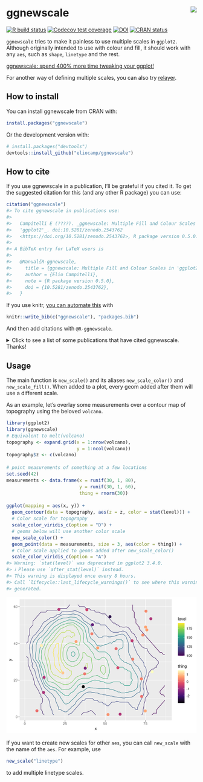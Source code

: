 
<!-- README.md is generated from README.Rmd. Please edit that file -->

# ggnewscale <img src='man/figures/logo.png' align="right" height="138.5" />

<!-- badges: start -->

[![R build
status](https://github.com/eliocamp/ggnewscale/workflows/R-CMD-check/badge.svg)](https://github.com/eliocamp/ggnewscale/actions)
[![Codecov test
coverage](https://codecov.io/gh/eliocamp/ggnewscale/branch/master/graph/badge.svg)](https://app.codecov.io/gh/eliocamp/ggnewscale?branch=master)
[![DOI](https://zenodo.org/badge/161934647.svg)](https://zenodo.org/badge/latestdoi/161934647)
[![CRAN
status](http://www.r-pkg.org/badges/version/ggnewscale)](https://cran.r-project.org/package=ggnewscale)
<!-- badges: end -->

`ggnewscale` tries to make it painless to use multiple scales in
`ggplot2`. Although originally intended to use with colour and fill, it
should work with any `aes`, such as `shape`, `linetype` and the rest.

[ggnewscale: spend 400% more time tweaking your
ggplot!](https://web.archive.org/web/20220511154749/https://twitter.com/mattansb/status/1524415881920528385)

For another way of defining multiple scales, you can also try
[relayer](https://github.com/clauswilke/relayer).

## How to install

You can install ggnewscale from CRAN with:

``` r
install.packages("ggnewscale")
```

Or the development version with:

``` r
# install.packages("devtools")
devtools::install_github("eliocamp/ggnewscale")
```

## How to cite

If you use ggnewscale in a publication, I’ll be grateful if you cited
it. To get the suggested citation for this (and any other R package) you
can use:

``` r
citation("ggnewscale")
#> To cite ggnewscale in publications use:
#> 
#>   Campitelli E (????). _ggnewscale: Multiple Fill and Colour Scales in
#>   'ggplot2'_. doi:10.5281/zenodo.2543762
#>   <https://doi.org/10.5281/zenodo.2543762>, R package version 0.5.0.
#> 
#> A BibTeX entry for LaTeX users is
#> 
#>   @Manual{R-ggnewscale,
#>     title = {ggnewscale: Multiple Fill and Colour Scales in 'ggplot2'},
#>     author = {Elio Campitelli},
#>     note = {R package version 0.5.0},
#>     doi = {10.5281/zenodo.2543762},
#>   }
```

If you use knitr, [you can automate
this](https://bookdown.org/yihui/rmarkdown-cookbook/write-bib.html) with

``` r
knitr::write_bib(c("ggnewscale"), "packages.bib")
```

And then add citations with `@R-ggnewscale`.

<details>
<summary>
Click to see a list of some publications that have cited ggnewscale.
Thanks!
</summary>

\[1\] *Application of Rapid Diagnostics and Next-Generation Amplicon
Sequencing to Address Product Quality in the Food Industry - ProQuest*.
<https://www.proquest.com/openview/3238c502f2c2d6c8bef42493c35d6a47/1?pq-origsite=gscholar&cbl=18750&diss=y>.
Jun. 28, 2023. (Visited on 06/28/2023).

\[2\] *Integrated Analysis of Hub Genes and miRNA- Transcription
Factor-Hub Gene Interaction Network in Necrotizing Enterocolitis*.
<https://www.researchsquare.com>. Apr. 2023. DOI:
10.21203/rs.3.rs-2756663/v1. (Visited on 04/12/2023).

\[3\] *Nutrigonometry II: Experimental Strategies to Maximize
Nutritional Information in Multidimensional Performance Landscapes -
Morimoto - 2022 - Ecology and Evolution - Wiley Online Library*.
<https://onlinelibrary.wiley.com/doi/10.1002/ece3.9174>. Aug. 08, 2022.
(Visited on 08/08/2022).

\[4\] *Rifaximin Prophylaxis Causes Resistance to the Last-Resort
Antibiotic Daptomycin medRxiv*.
<https://www.medrxiv.org/content/10.1101/2023.03.01.23286614v1>.
Mar. 10, 2023. (Visited on 03/10/2023).

\[5\] *Study on the Mechanism of Lung Ischemia-Reperfusion Injury Based
on Bioinformatics*. <https://www.researchsquare.com>. Jul. 2023. DOI:
10.21203/rs.3.rs-3088383/v1. (Visited on 07/19/2023).

\[6\] *Using Stochastic Point Pattern Analysis to Track Regional
Orientations of Magmatism During the Transition to Cenozoic Extension
and Rio Grande Rifting, Southern Rocky Mountains - Rosera - 2024 -
Tectonics - Wiley Online Library*.
<https://agupubs.onlinelibrary.wiley.com/doi/10.1029/2023TC007902>. Feb.
12, 2024. (Visited on 02/12/2024).

\[7\] E. Akhil Prakash, T. Hromádková, T. Jabir, et al. “Dissemination
of Multidrug Resistant Bacteria to the Polar Environment - Role of the
Longest Migratory Bird Arctic Tern (Sterna Paradisaea)”. In: *Science of
The Total Environment* (Dec. 2021), p. 152727. ISSN: 0048-9697. DOI:
10.1016/j.scitotenv.2021.152727. (Visited on 01/03/2022).

\[8\] R. AminiTabrizi, R. M. Wilson, J. D. Fudyma, et al. “Controls on
Soil Organic Matter Degradation and Subsequent Greenhouse Gas Emissions
Across a Permafrost Thaw Gradient in Northern Sweden”. In: *Front. Earth
Sci.* 8 (2020). ISSN: 2296-6463. DOI: 10.3389/feart.2020.557961.
(Visited on 03/03/2021).

\[9\] D. Baker, J. Lauer, A. Ortega, et al. “Effects of Phycosphere
Bacteria on Their Algal Host Are Host Species-Specific and Not
Phylogenetically Conserved”. In: *Microorganisms* 11.1 (Jan. 2023), p.
62. ISSN: 2076-2607. DOI: 10.3390/microorganisms11010062. (Visited on
12/28/2022).

\[10\] L. Baumgarten, B. Pieper, B. Song, et al. “Pan-European Study of
Genotypes and Phenotypes in the Arabidopsis Relative Cardamine Hirsuta
Reveals How Adaptation, Demography, and Development Shape Diversity
Patterns”. In: *PLOS Biology* 21.7 (Jul. 2023), p. e3002191. ISSN:
1545-7885. DOI: 10.1371/journal.pbio.3002191. (Visited on 07/24/2023).

\[11\] J. Bosch, P. T. Dobbler, T. Větrovský, et al. “Decomposition of
Fomes Fomentatius Fruiting Bodies - Transition of Healthy Living Fungus
into a Decayed Bacteria-Rich Habitat Is Primarily Driven by Arthropoda”.
In: *FEMS Microbiology Ecology* (Mar. 2024), p. fiae044. ISSN:
0168-6496. DOI: 10.1093/femsec/fiae044. (Visited on 04/05/2024).

\[12\] J. Botero, C. Peeters, E. De Canck, et al. “A Comparative Genomic
Analysis of \_Fructobacillus\_\_ Evanidus\_ Sp. Nov. from Bumble Bees”.
In: *Systematic and Applied Microbiology* (Mar. 2024), p. 126505. ISSN:
0723-2020. DOI: 10.1016/j.syapm.2024.126505. (Visited on 03/29/2024).

\[13\] J. Botero, A. S. Sombolestani, M. Cnockaert, et al. “A
Phylogenomic and Comparative Genomic Analysis of Commensalibacter, a
Versatile Insect Symbiont”. In: *Animal Microbiome* 5.1 (Apr. 2023), p.
25. ISSN: 2524-4671. DOI: 10.1186/s42523-023-00248-6. (Visited on
05/02/2023).

\[14\] I. N. Boys, A. G. Johnson, M. R. Quinlan, et al. “Structural
Homology Screens Reveal Host-Derived Poxvirus Protein Families Impacting
Inflammasome Activity”. In: *Cell Reports* 42.8 (Aug. 2023), p. 112878.
ISSN: 2211-1247. DOI: 10.1016/j.celrep.2023.112878. (Visited on
07/30/2023).

\[15\] I. N. Boys, A. G. Johnson, M. Quinlan, et al. *Structural
Homology Screens Reveal Poxvirus-Encoded Proteins Impacting
Inflammasome-Mediated Defenses*. Feb. 2023. DOI:
10.1101/2023.02.26.529821. (Visited on 03/02/2023).

\[16\] S. Bruns, S. Al Hameli, E. Sulanke, et al. “A Wandering Wedgefish
Illustrates the Need for Cooperative Elasmobranch Conservation in the
Arabian Gulf”. In: *Environ Biol Fish* (Mar. 2024). ISSN: 1573-5133.
DOI: 10.1007/s10641-024-01531-4. (Visited on 03/09/2024).

\[17\] N. H. Buitendijk and B. A. Nolet. “Timing and Intensity of Goose
Grazing: Implications for Grass Height and First Harvest”. In:
*Agriculture, Ecosystems & Environment* 357 (Nov. 2023), p. 108681.
ISSN: 0167-8809. DOI: 10.1016/j.agee.2023.108681. (Visited on
07/25/2023).

\[18\] L. F. Camacho, J. E. Ávila, and C. Flórez-V. “Mechanisms
Preventing Animals to Achieve Buoyant Flight”. In: *Journal of Natural
History* 58.9-12 (Mar. 2024), pp. 440-448. ISSN: 0022-2933. DOI:
10.1080/00222933.2024.2322178. (Visited on 03/29/2024).

\[19\] M. E. Carey, Z. A. Dyson, D. J. Ingle, et al. “Global Diversity
and Antimicrobial Resistance of Typhoid Fever Pathogens: Insights from a
Meta-Analysis of 13,000 Salmonella Typhi Genomes”. In: *eLife* 12
(Sep. 2023), p. e85867. ISSN: 2050-084X. DOI: 10.7554/eLife.85867.
(Visited on 09/19/2023).

\[20\] H. Chen, G. Chew, N. Devapragash, et al. “The E3 Ubiquitin Ligase
WWP2 Regulates Pro-Fibrogenic Monocyte Infiltration and Activity in
Heart Fibrosis”. In: *Nat Commun* 13.1 (Nov. 2022), p. 7375. ISSN:
2041-1723. DOI: 10.1038/s41467-022-34971-6. (Visited on 12/03/2022).

\[21\] T. Chen, Y. Lei, M. Li, et al. “Network Pharmacology to Unveil
the Mechanism of Suanzaoren Decoction in the Treatment of Alzheimer’s
with Diabetes”. In: *Hereditas* 161.1 (Jan. 2024), p. 2. ISSN:
1601-5223. DOI: 10.1186/s41065-023-00301-z.

\[22\] H. Danlin, T. Chao, S. Zhenjie, et al. “Potential Synergistic
Regulation of Hsp70 and Antioxidant Enzyme Genes in Pyropia Yezoensis
under High Temperature Stress”. In: *Algal Research* (Jan. 2024), p.
103375. ISSN: 2211-9264. DOI: 10.1016/j.algal.2023.103375. (Visited on
01/16/2024).

\[23\] X. Ding, K. Liu, Q. Yan, et al. “Sugar and Organic Acid
Availability Modulate Soil Diazotroph Community Assembly and Species
Co-Occurrence Patterns on the Tibetan Plateau”. In: *Appl Microbiol
Biotechnol* (Oct. 2021). ISSN: 1432-0614. DOI:
10.1007/s00253-021-11629-9. (Visited on 10/21/2021).

\[24\] T. G. Drivas, A. Lucas, and M. D. Ritchie. “eQTpLot: A
User-Friendly R Package for the Visualization of Colocalization between
eQTL and GWAS Signals”. In: *BioData Mining* 14.1 (Jul. 2021), p. 32.
ISSN: 1756-0381. DOI: 10.1186/s13040-021-00267-6. (Visited on
07/21/2021).

\[25\] K. Giannakis, S. J. Arrowsmith, L. Richards, et al. “Evolutionary
Inference across Eukaryotes Identifies Universal Features Shaping
Organelle Gene Retention”. In: *Cell Systems* (Sep. 2022). ISSN:
2405-4712. DOI: 10.1016/j.cels.2022.08.007. (Visited on 09/19/2022).

\[26\] R. B. Gorodnichev, M. A. Kornienko, M. V. Malakhova, et al.
“Isolation and Characterization of the First Zobellviridae Family
Bacteriophage Infecting Klebsiella Pneumoniae”. In: *International
Journal of Molecular Sciences* 24.4 (Jan. 2023), p. 4038. ISSN:
1422-0067. DOI: 10.3390/ijms24044038. (Visited on 02/20/2023).

\[27\] M. C. Granovetter, L. Ettensohn, and M. Behrmann. “With Childhood
Hemispherectomy, One Hemisphere Can Support-But Is Suboptimal for-Word
and Face Recognition”. In: *bioRxiv* (Nov. 2020), p. 2020.11.06.371823.
DOI: 10.1101/2020.11.06.371823. (Visited on 03/03/2021).

\[28\] C. Higgs, L. S. Kumar, K. Stevens, et al. “Comparison of
Contemporary Invasive and Non-Invasive Streptococcus Pneumoniae Isolates
Reveals New Insights into Circulating Anti-Microbial Resistance
Determinants”. In: *Antimicrobial Agents and Chemotherapy* 0.0
(Oct. 2023), pp. e00785-23. DOI: 10.1128/aac.00785-23. (Visited on
10/23/2023).

\[29\] C. Higgs, L. S. Kumar, K. Stevens, et al. “Population Structure,
Serotype Distribution and Antibiotic Resistance of Streptococcus
Pneumoniae Causing Invasive Disease in Victoria, Australia”. In:
*Microbial Genomics* 9.7 (2023), p. 001070. ISSN: 2057-5858. DOI:
10.1099/mgen.0.001070. (Visited on 07/25/2023).

\[30\] R. Hill, M. Grey, M. O. Fedi, et al. *Evolutionary Genomics
Reveals Variation in Structure and Genetic Content Implicated in
Virulence and Lifestyle in the Genus Gaeumannomyces*. Feb. 2024. DOI:
10.1101/2024.02.15.580261. (Visited on 02/20/2024).

\[31\] A. T. Hinsu, K. J. Panchal, R. J. Pandit, et al. “Characterizing
Rhizosphere Microbiota of Peanut (Arachis Hypogaea L.) from Pre-Sowing
to Post-Harvest of Crop under Field Conditions”. In: *Sci Rep* 11.1
(Aug. 2021), p. 17457. ISSN: 2045-2322. DOI: 10.1038/s41598-021-97071-3.
(Visited on 09/06/2021).

\[32\] T. Hinzke, F. Tanneberger, C. Aggenbach, et al. “Response
Patterns of Fen Sedges to a Nutrient Gradient Indicate Both Geographic
Origin-Specific Genotypic Differences and Phenotypic Plasticity”. In:
*Wetlands* 42.8 (Nov. 2022), p. 113. ISSN: 1943-6246. DOI:
10.1007/s13157-022-01629-4. (Visited on 11/24/2022).

\[33\] M. Jenckel, I. Smith, T. King, et al. “Distribution and Genetic
Diversity of Hepatitis E Virus in Wild and Domestic Rabbits in
Australia”. In: *Pathogens* 10.12 (Dec. 2021), p. 1637. DOI:
10.3390/pathogens10121637. (Visited on 12/21/2021).

\[34\] H. Jentsch and J. Weidinger. “Spatio-Temporal Analysis of Valley
Wind Systems in the Complex Mountain Topography of the Rolwaling Himal,
Nepal”. In: *Atmosphere* 13.7 (Jul. 2022), p. 1138. ISSN: 2073-4433.
DOI: 10.3390/atmos13071138. (Visited on 08/01/2022).

\[35\] B. Jiang, D. M. Weinstock, K. A. Donovan, et al. “ITK Degradation
to Block T Cell Receptor Signaling and Overcome Therapeutic Resistance
in T Cell Lymphomas”. In: *Cell Chemical Biology* 0.0 (Apr. 2023). ISSN:
2451-9456, 2451-9448. DOI: 10.1016/j.chembiol.2023.03.007. (Visited on
04/07/2023).

\[36\] X. Jin, F. B. Yu, J. Yan, et al. “Culturing of a Complex Gut
Microbial Community in Mucin-Hydrogel Carriers Reveals Strain- and
Gene-Associated Spatial Organization”. In: *Nat Commun* 14.1 (Jun.
2023), p. 3510. ISSN: 2041-1723. DOI: 10.1038/s41467-023-39121-0.
(Visited on 06/17/2023).

\[37\] P. M. Joubert. “Catching up to Fungal Plant Pathogens: A
Characterization of Extrachromosomal Circular DNAs and Gene Presence
Absence Variation in Magnaporthe Oryzae”. PhD thesis. UC Berkeley, 2023.
(Visited on 09/28/2023).

\[38\] P. M. Joubert and K. V. Krasileva. *Distinct Genomic Contexts
Predict Gene Presence-Absence Variation in Different Pathotypes of a
Fungal Plant Pathogen*. Feb. 2023. DOI: 10.1101/2023.02.17.529015.
(Visited on 02/20/2023).

\[39\] M. Jung, D. Wells, J. Rusch, et al. “Unified Single-Cell Analysis
of Testis Gene Regulation and Pathology in Five Mouse Strains”. In:
*eLife* 8 (Jun. 2019). Ed. by D. Bourc’his, P. J. Wittkopp and S.
Lukassen, p. e43966. ISSN: 2050-084X. DOI: 10.7554/eLife.43966. (Visited
on 03/03/2021).

\[40\] T. Karasaki, D. A. Moore, S. Veeriah, et al. “Evolutionary
Characterization of Lung Adenocarcinoma Morphology in TRACERx”. In: *Nat
Med* (Apr. 2023), pp. 1-13. ISSN: 1546-170X. DOI:
10.1038/s41591-023-02230-w. (Visited on 04/14/2023).

\[41\] N. Khan, H. T. T. Nguyen, S. Galelli, et al. “Increasing Drought
Risks Over the Past Four Centuries Amidst Projected Flood
Intensification in the Kabul River Basin (Afghanistan and
Pakistan)-Evidence From Tree Rings”. In: *Geophysical Research Letters*
49.24 (2022), p. e2022GL100703. ISSN: 1944-8007. DOI:
10.1029/2022GL100703. (Visited on 05/09/2023).

\[42\] M. Kornienko, D. Bespiatykh, M. Malakhova, et al. “PCR Assay for
Rapid Taxonomic Differentiation of Virulent Staphylococcus Aureus and
Klebsiella Pneumoniae Bacteriophages”. In: *International Journal of
Molecular Sciences* 24.5 (Jan. 2023), p. 4483. ISSN: 1422-0067. DOI:
10.3390/ijms24054483. (Visited on 03/02/2023).

\[43\] S. Kudrenko, J. Vollering, A. Zedrosser, et al. “Walking on the
Dark Side: Anthropogenic Factors Limit Suitable Habitat for Gray Wolf
(Canis Lupus) in a Large Natural Area Covering Belarus and Ukraine”. In:
*Global Ecology and Conservation* (Jul. 2023), p. e02586. ISSN:
2351-9894. DOI: 10.1016/j.gecco.2023.e02586. (Visited on 07/27/2023).

\[44\] A. Lan, K. Kang, S. Tang, et al. “Fine-Scale Population Structure
and Demographic History of Han Chinese Inferred from Haplotype Network
of 111,000 Genomes”. In: *bioRxiv* (Jul. 2020), p. 2020.07.03.166413.
DOI: 10.1101/2020.07.03.166413. (Visited on 03/03/2021).

\[45\] Z. Lapp, R. Crawford, A. Miles-Jay, et al. “Regional Spread of
blaNDM-1-containing Klebsiella Pneumoniae ST147 in Post-Acute Care
Facilities”. In: *Clinical Infectious Diseases* (May. 2021). ISSN:
1058-4838. DOI: 10.1093/cid/ciab457. (Visited on 05/21/2021).

\[46\] L. S. H. Lee and C. Y. Jim. “Thermal and Humidification Effects
of a Swimming Pool in Hong Kong’s Humid-Subtropical Summer”. In:
*Sustainable Cities and Society* (Jul. 2023), p. 104816. ISSN:
2210-6707. DOI: 10.1016/j.scs.2023.104816. (Visited on 07/25/2023).

\[47\] Z. Liang, T. Liu, Q. Li, et al. “Deciphering the Functional
Landscape of Phosphosites with Deep Neural Network”. In: *Cell Reports*
42.9 (Sep. 2023). ISSN: 2211-1247. DOI: 10.1016/j.celrep.2023.113048.
(Visited on 09/19/2023).

\[48\] X. Lin, Z. Sha, J. Trimpert, et al. “The NSP4 T492I Mutation
Increases SARS-CoV-2 Infectivity by Altering Non-Structural Protein
Cleavage”. In: *Cell Host & Microbe* (Jul. 2023). ISSN: 1931-3128. DOI:
10.1016/j.chom.2023.06.002. (Visited on 07/06/2023).

\[49\] J. Ma, X. Zhu, R. Hu, et al. “A Systematic Review, Meta-Analysis
and Meta-Regression of the Global Prevalence of Foodborne Vibrio Spp.
Infection in Fishes: A Persistent Public Health Concern”. In: *Marine
Pollution Bulletin* 187 (Feb. 2023), p. 114521. ISSN: 0025-326X. DOI:
10.1016/j.marpolbul.2022.114521. (Visited on 01/10/2023).

\[50\] X. Ma, H. Ren, R. Peng, et al. “Identification of Key Genes
Associated with Progression and Prognosis for Lung Squamous Cell
Carcinoma”. In: *PeerJ* 8 (May. 2020), p. e9086. ISSN: 2167-8359. DOI:
10.7717/peerj.9086. (Visited on 02/12/2024).

\[51\] D. G. Maghini, M. Dvorak, A. Dahlen, et al. “Quantifying Bias
Introduced by Sample Collection in Relative and Absolute Microbiome
Measurements”. In: *Nat Biotechnol* (Apr. 2023), pp. 1-11. ISSN:
1546-1696. DOI: 10.1038/s41587-023-01754-3. (Visited on 05/02/2023).

\[52\] S. Mehic. “Genomic and Physiologic Characterization of a
Freshwater Photoarsenotroph, Cereibacter Azotoformans Str. ORIO,
Isolated From Sediments Capable of Light-Dark Arsenic Redox Cycling”.
PhD thesis. UC Santa Cruz, 2022. (Visited on 05/09/2023).

\[53\] E. Merino Tejero, D. Lashgari, R. García-Valiente, et al.
“Multiscale Modeling of Germinal Center Recapitulates the Temporal
Transition From Memory B Cells to Plasma Cells Differentiation as
Regulated by Antigen Affinity-Based Tfh Cell Help”. In: *Front Immunol*
11 (Feb. 2021). ISSN: 1664-3224. DOI: 10.3389/fimmu.2020.620716.
(Visited on 03/03/2021).

\[54\] I. Mokrousov, A. Vyazovaya, E. Shitikov, et al. “Insight into
Pathogenomics and Phylogeography of Hypervirulent and Highly-Lethal
Mycobacterium Tuberculosis Strain Cluster”. In: *BMC Infectious
Diseases* 23.1 (Jun. 2023), p. 426. ISSN: 1471-2334. DOI:
10.1186/s12879-023-08413-7. (Visited on 06/28/2023).

\[55\] R. D. Moore. “Fitting Power-Law Relations in Watershed Science
and Analysis, with an Example Using the R Language”. In: *Confluence:
Journal of Watershed Science and Management* 7.1 (Feb. 2024), pp. 14
pp-14 pp. ISSN: 2561-1836. DOI: 10.22230/jwsm.2024v7n1a53. (Visited on
02/20/2024).

\[56\] I. Navickaite, H. Holmes, L. Dondi, et al. “Occurrence and
Characterization of rmtB-harbouring Salmonella and Escherichia Coli
Isolates from a Pig Farm in the UK”. In: *Journal of Antimicrobial
Chemotherapy* (Apr. 2024), p. dkae102. ISSN: 0305-7453. DOI:
10.1093/jac/dkae102. (Visited on 04/19/2024).

\[57\] G. Papacharalampous, H. Tyralis, S. M. Papalexiou, et al.
“Global-Scale Massive Feature Extraction from Monthly Hydroclimatic Time
Series: Statistical Characterizations, Spatial Patterns and Hydrological
Similarity”. In: *Science of The Total Environment* 767 (May. 2021),
p. 144612. ISSN: 0048-9697. DOI: 10.1016/j.scitotenv.2020.144612.
(Visited on 03/03/2021).

\[58\] Y. Peng, Z. Lu, D. Pan, et al. “Viruses in Deep-Sea Cold Seep
Sediments Harbor Diverse Survival Mechanisms and Remain Genetically
Conserved within Species”. In: *ISME J* 17.10 (Oct. 2023), pp.
1774-1784. ISSN: 1751-7370. DOI: 10.1038/s41396-023-01491-0. (Visited on
04/11/2024).

\[59\] C. Plaza, P. García-Palacios, A. A. Berhe, et al. “Ecosystem
Productivity Has a Stronger Influence than Soil Age on Surface Soil
Carbon Storage across Global Biomes”. In: *Commun Earth Environ* 3.1
(Oct. 2022), pp. 1-8. ISSN: 2662-4435. DOI: 10.1038/s43247-022-00567-7.
(Visited on 10/12/2022).

\[60\] P. Pottier, H. Lin, R. R. Y. Oh, et al. “A Comprehensive Database
of Amphibian Heat Tolerance”. In: *Sci Data* 9.1 (Oct. 2022), p. 600.
ISSN: 2052-4463. DOI: 10.1038/s41597-022-01704-9. (Visited on
10/08/2022).

\[61\] J. M. Quilty, A. E. Sikorska-Senoner, and D. Hah. “A Stochastic
Conceptual-Data-Driven Approach for Improved Hydrological Simulations”.
In: *Environmental Modelling & Software* (Jan. 2022), p. 105326. ISSN:
1364-8152. DOI: 10.1016/j.envsoft.2022.105326. (Visited on 01/19/2022).

\[62\] D. L. Rios, P. C. L. da Silva, C. S. S. Moura, et
al. “Comparative Metatranscriptome Analysis of Brazilian Milk and Water
Kefir Beverages”. In: *Int Microbiol* (Sep. 2023). ISSN: 1618-1905. DOI:
10.1007/s10123-023-00431-4. (Visited on 10/03/2023).

\[63\] H. Rodenhizer, F. Belshe, G. Celis, et al. “Abrupt Permafrost
Thaw Accelerates Carbon Dioxide and Methane Release at a Tussock Tundra
Site”. In: *Arctic, Antarctic, and Alpine Research* 54.1 (Dec. 2022),
pp. 443-464. ISSN: 1523-0430. DOI: 10.1080/15230430.2022.2118639.
(Visited on 10/04/2022).

\[64\] A. Rutz, M. Sorokina, J. Galgonek, et al. “Open Natural Products
Research: Curation and Dissemination of Biological Occurrences of
Chemical Structures through Wikidata”. In: *bioRxiv* (Mar. 2021), p.
2021.02.28.433265. DOI: 10.1101/2021.02.28.433265. (Visited on
03/07/2021).

\[65\] A. Saha, A. Bellucci, S. Fratini, et al. “Ecological Factors and
Parity Mode Correlate with Genome Size Variation in Squamate Reptiles”.
In: *BMC Ecology and Evolution* 23.1 (Dec. 2023), p. 69. ISSN:
2730-7182. DOI: 10.1186/s12862-023-02180-4. (Visited on 12/16/2023).

\[66\] M. R. Scharn, M. C. G. Brachmann, M. A. Patchett, et al.
*Vegetation Responses to 26 Years of Warming at Latnjajaure Field
Station, Northern Sweden.*
<https://cdnsciencepub.com/doi/full/10.1139/as-2020-0042>.
Research-Article. Apr. 2021. DOI: 10.1139/AS-2020-0042. (Visited on
04/05/2021).

\[67\] L. Seep, Z. Razaghi-Moghadam, and Z. Nikoloski. “Reaction Lumping
in Metabolic Networks for Application with Thermodynamic Metabolic Flux
Analysis”. In: *Scientific Reports* 11.1 (Apr. 2021), p. 8544. ISSN:
2045-2322. DOI: 10.1038/s41598-021-87643-8. (Visited on 04/23/2021).

\[68\] O. Seppälä. “Spatial and Temporal Drivers of Soil Respiration in
a Tundra Environment”. MA Thesis. FACULTY OF SCIENCE DEPARTMENT OF
GEOSCIENCES AND GEOGRAPHY GEOGRAPHY: UNIVERSITY OF HELSINKI, 2020.

\[69\] L. Shah, C. A. Arnillas, and G. B. Arhonditsis. “Characterizing
Temporal Trends of Meteorological Extremes in Southern and Central
Ontario, Canada”. In: *Weather and Climate Extremes* (Jan. 2022), p.
100411. ISSN: 2212-0947. DOI: 10.1016/j.wace.2022.100411. (Visited on
01/29/2022).

\[70\] S. A. Simon, K. Schmidt, L. Griesdorn, et al. *Dancing the
Nanopore Limbo - Nanopore Metagenomics from Small DNA Quantities for
Bacterial Genome Reconstruction*. Feb. 2023. DOI:
10.1101/2023.02.16.527874. (Visited on 02/20/2023).

\[71\] E. Smertina, L. M. Keller, N. Huang, et al. “First Detection of
Benign Rabbit Caliciviruses in Chile”. In: *Viruses* 16.3 (Mar. 2024),
p. 439. ISSN: 1999-4915. DOI: 10.3390/v16030439. (Visited on
03/20/2024).

\[72\] C. C. Smith, S. Entwistle, C. Willis, et al. “Landscape and
Selection of Vaccine Epitopes in SARS-CoV-2”. In: *bioRxiv* (Jun. 2020).
DOI: 10.1101/2020.06.04.135004. (Visited on 03/03/2021).

\[73\] F. St-Onge, M. Javanray, A. Pichet Binette, et al. “Functional
Connectome Fingerprinting across the Lifespan”. In: *Network
Neuroscience* (May. 2023), pp. 1-55. ISSN: 2472-1751. DOI:
10.1162/netn_a_00320. (Visited on 05/09/2023).

\[74\] S. N. Thiede, E. S. Snitkin, W. Trick, et al. “Genomic
Epidemiology Suggests Community Origins of Healthcare-Associated USA300
MRSA”. In: *The Journal of Infectious Diseases* (Feb. 2022), p. jiac056.
ISSN: 0022-1899. DOI: 10.1093/infdis/jiac056. (Visited on 02/26/2022).

\[75\] A. V. Thorn, F. M. Aarestrup, and P. Munk. “Flankophile: A
Bioinformatic Pipeline for Prokaryotic Genomic Synteny Analysis”. In:
*Microbiol Spectr* (Dec. 2023), p. e0241323. ISSN: 2165-0497. DOI:
10.1128/spectrum.02413-23.

\[76\] A. Torres-Espín, A. Chou, J. R. Huie, et al. “Reproducible
Analysis of Disease Space via Principal Components Using the Novel R
Package syndRomics”. In: *eLife* 10 (Jan. 2021). Ed. by M. Zaidi and M.
Barton, p. e61812. ISSN: 2050-084X. DOI: 10.7554/eLife.61812. (Visited
on 03/03/2021).

\[77\] Y. Uneno, K. Fukuyama, A. Nishimura, et al. “Barriers and
Facilitators to the Implementation of an Electronic Patient-Reported
Outcome System at Cancer Hospitals in Japan”. In: *Cureus* 16.4 (Apr.
2024). ISSN: 2168-8184. DOI: 10.7759/cureus.58611. (Visited on
04/23/2024).

\[78\] C. Wang, X. Zhao, H. Zhang, et al. “Comprehensive Analysis of
Immune-Related Genes Associated with the Microenvironment of Patients
with Unexplained Infertility”. In: *Annals of Translational Medicine*
11.2 (Jan. 2023), pp. 84-84. ISSN: 2305-5847, 2305-5839. DOI:
10.21037/atm-22-5810. (Visited on 02/12/2023).

\[79\] L. Weidenauer and M. Quadroni. “Phosphorylation in the Charged
Linker Modulates Interactions and Secretion of Hsp90$\beta$”. In:
*Cells* 10.7 (Jul. 2021), p. 1701. DOI: 10.3390/cells10071701. (Visited
on 07/08/2021).

\[80\] D. Wendisch, O. Dietrich, T. Mari, et al. “SARS-CoV-2 Infection
Triggers Profibrotic Macrophage Responses and Lung Fibrosis”. In: *Cell*
(Nov. 2021). ISSN: 0092-8674. DOI: 10.1016/j.cell.2021.11.033. (Visited
on 12/11/2021).

\[81\] R. Woyda, A. Oladeinde, and Z. Abdo. “Chicken Production and
Human Clinical Escherichia Coli Isolates Differ in Their Carriage of
Antimicrobial Resistance and Virulence Factors”. In: *Applied and
Environmental Microbiology* 0.0 (Jan. 2023), pp. e01167-22. DOI:
10.1128/aem.01167-22. (Visited on 01/25/2023).

\[82\] R. J. Wright, M. G. I. Langille, and T. R. Walker. “Food or Just
a Free Ride? A Meta-Analysis Reveals the Global Diversity of the
Plastisphere”. In: *The ISME Journal* 15.3 (Mar. 2021), pp. 789-806.
ISSN: 1751-7370. DOI: 10.1038/s41396-020-00814-9. (Visited on
03/03/2021).

\[83\] P. Wu, C. Chang, G. Zhu, et al. “Network Pharmacology Study of
Bioactive Components and Molecular Mechanisms of the Glycoside Fraction
from $<$em$>$Picrorhiza Scrophulariiflora$<$/Em$>$ Against Experimental
Colitis”. In: *DDDT* 17 (May. 2023), pp. 1531-1546. DOI:
10.2147/DDDT.S407339. (Visited on 05/28/2023).

\[84\] T. Wyenberg-Henzler, R. T. Patterson, and J. C. Mallon.
“Ontogenetic Dietary Shifts in North American Hadrosaurids”. In:
*Cretaceous Research* (Feb. 2022), p. 105177. ISSN: 0195-6671. DOI:
10.1016/j.cretres.2022.105177. (Visited on 02/26/2022).

\[85\] L. Xie, H. Liu, Z. You, et al. “Comprehensive Spatiotemporal
Mapping of Single-Cell Lineages in Developing Mouse Brain by
CRISPR-based Barcoding”. In: *Nat Methods* (Jul. 2023), pp. 1-12. ISSN:
1548-7105. DOI: 10.1038/s41592-023-01947-3. (Visited on 07/24/2023).

\[86\] M. Xie, B. Cheng, S. Yu, et al. “Cuproptosis-Related
MiR-21-5p/FDX1 Axis in Clear Cell Renal Cell Carcinoma and Its Potential
Impact on Tumor Microenvironment”. In: *Cells* 12.1 (Dec. 2022), p. 173.
ISSN: 2073-4409. DOI: 10.3390/cells12010173.

\[87\] Y. Xu, M. Price, P. Que, et al. “Ecological Predictors of
Interspecific Variation in Bird Bill and Leg Lengths on a Global Scale”.
In: *Proceedings of the Royal Society B: Biological Sciences* 290.2003
(Jul. 2023), p. 20231387. DOI: 10.1098/rspb.2023.1387. (Visited on
07/30/2023).

\[88\] A. Yan, J. Butcher, D. Mack, et al. “Virome Sequencing of the
Human Intestinal Mucosal-Luminal Interface”. In: *Front Cell Infect
Microbiol* 10 (Oct. 2020). ISSN: 2235-2988. DOI:
10.3389/fcimb.2020.582187. (Visited on 03/03/2021).

\[89\] P. Zannini, F. Frascaroli, J. Nascimbene, et al. “Sacred Natural
Sites and Biodiversity Conservation: A Systematic Review”. In:
*Biodivers Conserv* (Sep. 2021). ISSN: 1572-9710. DOI:
10.1007/s10531-021-02296-3. (Visited on 10/04/2021).

\[90\] H. L. Zhang, K. J. Gontjes, J. H. Han, et al. “Characterization
of Resistance to Newer Antimicrobials among Carbapenem-Resistant
Klebsiella Pneumoniae in the Post-Acute-Care Setting”. In: *Infection
Control & Hospital Epidemiology* (Jul. 2022), pp. 1-4. ISSN: 0899-823X,
1559-6834. DOI: 10.1017/ice.2022.185. (Visited on 08/01/2022).

\[91\] X. Zhang, X. Yu, Z. Yu, et al. “Network Pharmacology and
Bioinformatics to Identify Molecular Mechanisms and Therapeutic Targets
of Ruyi Jinhuang Powder in the Treatment of Monkeypox”. In: *Medicine*
102.17 (Apr. 2023), p. e33576. DOI: 10.1097/MD.0000000000033576.
(Visited on 05/02/2023).

\[92\] P. Zhu, W. Liu, X. Zhang, et al. “Correlated Evolution of Social
Organization and Lifespan in Mammals”. In: *Nat Commun* 14.1 (Jan.
2023), p. 372. ISSN: 2041-1723. DOI: 10.1038/s41467-023-35869-7.
(Visited on 02/04/2023).
</details>

## Usage

The main function is `new_scale()` and its aliases `new_scale_color()`
and `new_scale_fill()`. When added to a plot, every geom added after
them will use a different scale.

As an example, let’s overlay some measurements over a contour map of
topography using the beloved `volcano`.

``` r
library(ggplot2)
library(ggnewscale)
# Equivalent to melt(volcano)
topography <- expand.grid(x = 1:nrow(volcano),
                          y = 1:ncol(volcano))
topography$z <- c(volcano)

# point measurements of something at a few locations
set.seed(42)
measurements <- data.frame(x = runif(30, 1, 80),
                           y = runif(30, 1, 60),
                           thing = rnorm(30))

ggplot(mapping = aes(x, y)) +
  geom_contour(data = topography, aes(z = z, color = stat(level))) +
  # Color scale for topography
  scale_color_viridis_c(option = "D") +
  # geoms below will use another color scale
  new_scale_color() +
  geom_point(data = measurements, size = 3, aes(color = thing)) +
  # Color scale applied to geoms added after new_scale_color()
  scale_color_viridis_c(option = "A")
#> Warning: `stat(level)` was deprecated in ggplot2 3.4.0.
#> ℹ Please use `after_stat(level)` instead.
#> This warning is displayed once every 8 hours.
#> Call `lifecycle::last_lifecycle_warnings()` to see where this warning was
#> generated.
```

![](man/figures/README-unnamed-chunk-3-1.png)<!-- -->

If you want to create new scales for other `aes`, you can call
`new_scale` with the name of the `aes`. For example, use

``` r
new_scale("linetype")
```

to add multiple linetype scales.
